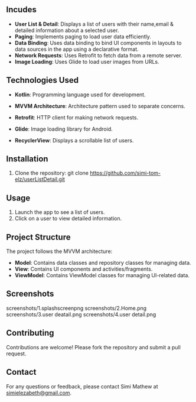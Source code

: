 ## Incudes

- **User List & Detail**: Displays a list of users with their name,email & detailed information about a selected user.
- **Paging**: Implements paging to load user data efficiently.
- **Data Binding**: Uses data binding to bind UI components in layouts to data sources in the app using a declarative format.
- **Network Requests**: Uses Retrofit to fetch data from a remote server.
- **Image Loading**: Uses Glide to load user images from URLs.

## Technologies Used

- **Kotlin**: Programming language used for development.
- **MVVM Architecture**: Architecture pattern used to separate concerns.

- **Retrofit**: HTTP client for making network requests.
- **Glide**: Image loading library for Android.
- **RecyclerView**: Displays a scrollable list of users.

## Installation

1. Clone the repository:
   git clone https://github.com/simi-tom-elz/userListDetail.git

## Usage

1. Launch the app to see a list of users.
2. Click on a user to view detailed information.

## Project Structure

The project follows the MVVM architecture:

- **Model**: Contains data classes and repository classes for managing data.
- **View**: Contains UI components and activities/fragments.
- **ViewModel**: Contains ViewModel classes for managing UI-related data.

## Screenshots
screenshots/1.splashscreenpng
screenshots/2.Home.png
screenshots/3.user deatail.png
screenshots/4.user detail.png

## Contributing

Contributions are welcome! Please fork the repository and submit a pull request.

## Contact

For any questions or feedback, please contact Simi Mathew at simielezabeth@gmail.com.


